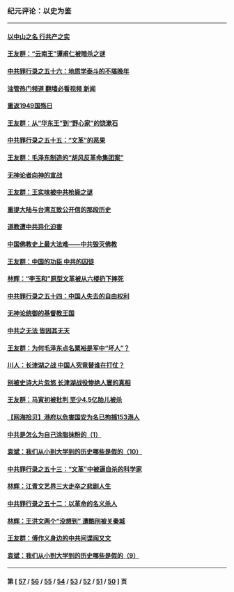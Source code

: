 ### 纪元评论：以史为鉴
---
#### [以中山之名 行共产之实](../../pages/nsc1028/n13346437.md?11070330) 
#### [王友群：“云南王”谭甫仁被暗杀之谜](../../pages/nsc1028/n13357123.md?11070330) 
#### [中共罪行录之五十六：地质学泰斗的不堪晚年](../../pages/nsc1028/n13355675.md?11070330) 
#### [油管热门频道 翻墙必看视频 新闻](ok?11070330)
#### [重返1949国殇日](../../pages/nsc1028/n13346372.md?11070330) 
#### [王友群：从“华东王”到“野心家”的饶漱石](../../pages/nsc1028/n13346037.md?11070330) 
#### [中共罪行录之五十五：“文革”的恶果](../../pages/nsc1028/n13324062.md?11070330) 
#### [王友群：毛泽东制造的“胡风反革命集团案”](../../pages/nsc1028/n13324909.md?11070330) 
#### [无神论者向神的宣战](../../pages/nsc1028/n13281535.md?11070330) 
#### [王友群：王实味被中共枪毙之谜](../../pages/nsc1028/n13307502.md?11070330) 
#### [重提大陆与台湾互致公开信的那段历史](../../pages/nsc1028/n13305095.md?11070330) 
#### [道教遭中共异化迫害](../../pages/nsc1028/n13281463.md?11070330) 
#### [中国佛教史上最大法难——中共毁灭佛教](../../pages/nsc1028/n13281397.md?11070330) 
#### [王友群：中国的功臣 中共的囚徒](../../pages/nsc1028/n13291790.md?11070330) 
#### [林辉：“李玉和”原型文革被从六楼扔下摔死](../../pages/nsc1028/n13291564.md?11070330) 
#### [中共罪行录之五十四：中国人失去的自由权利](../../pages/nsc1028/n13290123.md?11070330) 
#### [无神论统御的基督教王国](../../pages/nsc1028/n13281280.md?11070330) 
#### [中共之无法 皆因其无天](../../pages/nsc1028/n13281088.md?11070330) 
#### [王友群：为何毛泽东点名粟裕是军中“坏人”？](../../pages/nsc1028/n13279118.md?11070330) 
#### [川人：长津湖之战 中国人究竟替谁在打仗？](../../pages/nsc1028/n13279096.md?11070330) 
#### [别被史诗大片忽悠 长津湖战役惨绝人寰的真相](../../pages/nsc1028/n13279023.md?11070330) 
#### [王友群：马寅初被批判 至少4.5亿胎儿被杀](../../pages/nsc1028/n13260313.md?11070330) 
#### [【网海拾贝】港府以危害国安为名已拘捕153港人](../../pages/nsc1028/n13257369.md?11070330) 
#### [中共是怎么为自己涂脂抹粉的（1）](../../pages/nsc1028/n13257311.md?11070330) 
#### [袁斌：我们从小到大学到的历史哪些是假的（10）](../../pages/nsc1028/n13252177.md?11070330) 
#### [中共罪行录之五十三：“文革”中被逼自杀的科学家](../../pages/nsc1028/n13249512.md?11070330) 
#### [林辉：江青文艺界三大走卒之悲剧人生](../../pages/nsc1028/n13248164.md?11070330) 
#### [中共罪行录之五十二：以革命的名义杀人](../../pages/nsc1028/n13247326.md?11070330) 
#### [林辉：王洪文两个“没想到” 遭酷刑被关秦城](../../pages/nsc1028/n13244136.md?11070330) 
#### [王友群：傅作义身边的中共间谍阎又文](../../pages/nsc1028/n13244038.md?11070330) 
#### [袁斌：我们从小到大学到的历史哪些是假的（9）](../../pages/nsc1028/n13243175.md?11070330) 

---
#### 第 [ [57](./57.md?11070330) / [56](./56.md?11070330) / [55](./55.md?11070330) / [54](./54.md?11070330) / [53](./53.md?11070330) / [52](./52.md?11070330) / [51](./51.md?11070330) / [50](./50.md?11070330) ] 页
